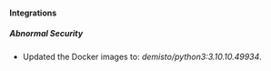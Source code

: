 #### Integrations
##### Abnormal Security
- Updated the Docker images to: *demisto/python3:3.10.10.49934*.
